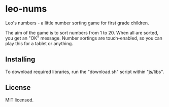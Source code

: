 leo-nums
========

Leo's numbers - a little number sorting game for first grade children.

The aim of the game is to sort numbers from 1 to 20. When all are sorted, you get an "OK" message.
Number sortings are touch-enabled, so you can play this for a tablet or anything.


Installing
----------

To download required libraries, run the "download.sh" script within "js/libs".


License
-------

MIT licensed.



